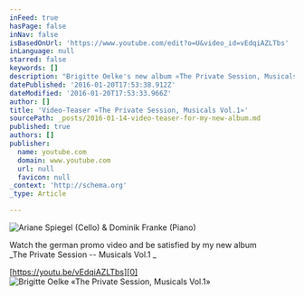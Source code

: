 ```yaml
---
inFeed: true
hasPage: false
inNav: false
isBasedOnUrl: 'https://www.youtube.com/edit?o=U&video_id=vEdqiAZLTbs'
inLanguage: null
starred: false
keywords: []
description: "Brigitte Oelke's new album «The Private Session, Musicals Vol.1»"
datePublished: '2016-01-20T17:53:38.912Z'
dateModified: '2016-01-20T17:53:33.966Z'
author: []
title: 'Video-Teaser «The Private Session, Musicals Vol.1»'
sourcePath: _posts/2016-01-14-video-teaser-for-my-new-album.md
published: true
authors: []
publisher:
  name: youtube.com
  domain: www.youtube.com
  url: null
  favicon: null
_context: 'http://schema.org'
_type: Article

---
```

![Ariane Spiegel (Cello) & Dominik Franke (Piano)](https://s3-us-west-2.amazonaws.com/the-grid-img/p/27b4ceac3cd5eec7f068421b0ac234c950ad1813.gif)

Watch the german promo video and be satisfied by my new album   
_The Private Session -- Musicals Vol.1 _

[https://youtu.be/vEdqiAZLTbs][0]
![Brigitte Oelke «The Private Session, Musicals Vol.1»](https://s3-us-west-2.amazonaws.com/the-grid-img/p/6eacd728131beff7ed045b7166eecb6ebdec8f4e.jpg)

[0]: null